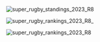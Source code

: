 ![super_rugby_standings_2023_R8](https://user-images.githubusercontent.com/20558188/233046179-317d8a43-c203-4a9d-9c69-a58cb504707c.png)

![super_rugby_rankings_2023_R8_](https://user-images.githubusercontent.com/20558188/233046151-c23c36d0-288c-4f79-8bd0-cb87a07883f6.png)

![super_rugby_rankings_2023_R8](https://user-images.githubusercontent.com/20558188/233046187-0d57e000-be0a-4a75-a2b8-046320be92fe.png)
